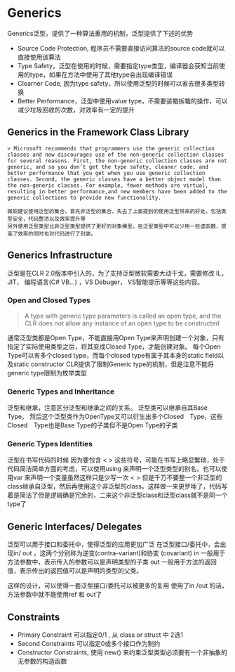 # Generics

  Generics泛型，提供了一种算法重用的机制，泛型提供了下述的优势
  * Source Code Protection, 程序员不需要直接访问算法的source code就可以直接使用该算法
  * Type Safety，泛型在使用的时候，需要指定type类型，编译器会获知当前使用的type，如果在方法中使用了其他type会出现编译错误
  * Clearner Code, 因为type safety，所以使用泛型的时候可以省去很多类型转换
  * Better Performance，泛型中使用value type，不需要装箱拆箱的操作，可以减少垃圾回收的次数，对效率有一定的提升

## Generics in the Framework Class Library

    > Microsoft recommends that programmers use the generic collection classes and now discourages use of the non-generic collection classes for several reasons. First, the non-generic collection classes are not generic, and so you don’t get the type safety, cleaner code, and better performance that you get when you use generic collection classes. Second, the generic classes have a better object model than the non-generic classes. For example, fewer methods are virtual, resulting in better performance,and new members have been added to the generic collections to provide new functionality.

    微软建议使用泛型的集合，首先非泛型的集合，失去了上面提到的使用泛型带来的好处，包括类型安全，代码整洁以及效率提升等
    另外使用泛型类型比非泛型类型提供了更好的对象模型，在泛型类型中可以少用一些虚函数，提高了效率的同时也对代码进行了封装。

## Generics Infrastructure

  泛型是在CLR 2.0版本中引入的，为了支持泛型微软需要大动干戈，需要修改 IL， JIT， 编程语言(C# VB...) ，VS Debuger， VS智能提示等等这些内容。

### Open and Closed Types
> A type with generic type parameters is called an open type, and the CLR does not allow any instance of an open type to be constructed

  通常泛型类都是Open Type，不能直接用Open Type来声明创建一个对象，只有指定了实际使用类型之后，将其变成Closed Type，才能创建对象。
  每个Open Type可以有多个closed type，而每个closed type有属于其本身的static field以及static constructor
  CLR提供了限制Generic type的机制，但是注意不能将generic type限制为枚举类型
### Generic Types and Inheritance
  泛型和继承，注意区分泛型和继承之间的关系。
  泛型类可以继承自其Base　Type。 然后这个泛型类作为OpenType又可以衍生出多个Closed　Type，这些Closed　Type也是Base Type的子类但不是Open Type的子类

### Generic Types Identities
  泛型在书写代码的时候 因为要包含 < > 这些符号，可能在书写上略显繁琐，处于代码简洁简单方面的考虑，可以使用using 来声明一个泛型类型的别名。也可以使用var 来声明一个变量虽然这样只是少写一次 < >
  但是千万不要整一个非泛型的class继承自泛型，然后再使用这个非泛型的class，这样做一来更罗嗦了，代码写着是简洁了但是逻辑确是冗余的，二来这个非泛型class和泛型class就不是同一个type了

## Generic Interfaces/ Delegates  
  泛型可以用于接口和委托中，使得泛型的应用更加广泛
  在泛型接口/委托中，会出现in/ out ，这两个分别称为逆变(contra-variant)和协变 (covariant)
  in 一般用于方法参数中，表示传入的参数可以是声明类型的子类
  out 一般用于方法的返回值，表示传出的返回值可以是声明的类型的父类。

  这样的设计，可以使得一套泛型接口/委托可以被更多的复用
  使用了in /out 的话，方法参数中就不能使用ref 和 out了

## Constraints
  * Primary Constraint  可以指定0/1 , 从 class or struct 中 2选1
  * Second Constraints  可以指定0或多个接口作为制约
  * Constructor Constraints, 使用 new() 来约束泛型类型必须要有一个非抽象的无参数的构造函数
